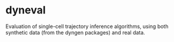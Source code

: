 # dyneval

Evaluation of single-cell trajectory inference algorithms, using both synthetic data (from the dyngen packages) and real data.
